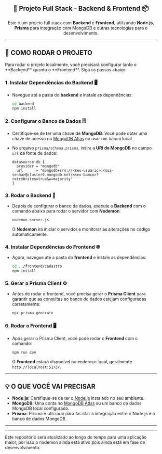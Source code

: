 <h2 align="center">🚀 Projeto Full Stack - Backend & Frontend 📦</h2>

<p align="center">
  Este é um projeto full stack com <strong>Backend</strong> e <strong>Frontend</strong>, utilizando <strong>Node.js</strong>, <strong>Prisma</strong> para integração com MongoDB e outras tecnologias para o desenvolvimento.
</p>

<hr>

<h2>🧰 COMO RODAR O PROJETO</h2>

<p>
  Para rodar o projeto localmente, você precisará configurar tanto o **Backend** quanto o **Frontend**. Siga os passos abaixo:
</p>

### 1. **Instalar Dependências do Backend** 🖥️

   - Navegue até a pasta do **backend** e instale as dependências:
   
     ```bash
     cd backend
     npm install
     ```

### 2. **Configurar o Banco de Dados** 🗄️

   - Certifique-se de ter uma chave de **MongoDB**. Você pode obter uma chave de acesso no [MongoDB Atlas](https://www.mongodb.com/cloud/atlas) ou usar um banco local.
   - No arquivo `prisma/schema.prisma`, insira a **URI do MongoDB** no campo `url` da fonte de dados:

     ```prisma
     datasource db {
       provider = "mongodb"
       url      = "mongodb+srv://<seu-usuario>:<sua-senha>@cluster0.mongodb.net/<seu-banco>?retryWrites=true&w=majority"
     }
     ```

### 3. **Rodar o Backend** 🔧

   - Depois de configurar o banco de dados, execute o **Backend** com o comando abaixo para rodar o servidor com **Nodemon**:
   
     ```bash
     nodemon server.js
     ```

     O **Nodemon** irá iniciar o servidor e monitorar as alterações no código automaticamente.

### 4. **Instalar Dependências do Frontend** 🌐

   - Agora, navegue até a pasta do **frontend** e instale as dependências:
   
     ```bash
     cd ../frontend/cadastro
     npm install
     ```

### 5. **Gerar o Prisma Client** ⚙️

   - Antes de rodar o frontend, você precisa gerar o **Prisma Client** para garantir que as consultas ao banco de dados estejam configuradas corretamente:
   
     ```bash
     npx prisma generate
     ```

### 6. **Rodar o Frontend** 🖥️

   - Após gerar o Prisma Client, você pode rodar o **Frontend** com o comando:
   
     ```bash
     npm run dev
     ```

     O **Frontend** estará disponível no endereço local, geralmente `http://localhost:5173/`.

---

<h2>💡 O QUE VOCÊ VAI PRECISAR</h2>

- **Node.js**: Certifique-se de ter o [Node.js](https://nodejs.org/) instalado no seu ambiente.
- **MongoDB**: Uma conta no [MongoDB Atlas](https://www.mongodb.com/cloud/atlas) ou um banco de dados MongoDB local configurado.
- **Prisma**: Prisma é utilizado para facilitar a integração entre o Node.js e o banco de dados MongoDB.

---


<hr>

<p>
  Este repositório será atualizado ao longo do tempo para uma aplicação maior, por isso o nodemon ainda está ativo pois ainda está em fase de desenvolvimento.
</p>
